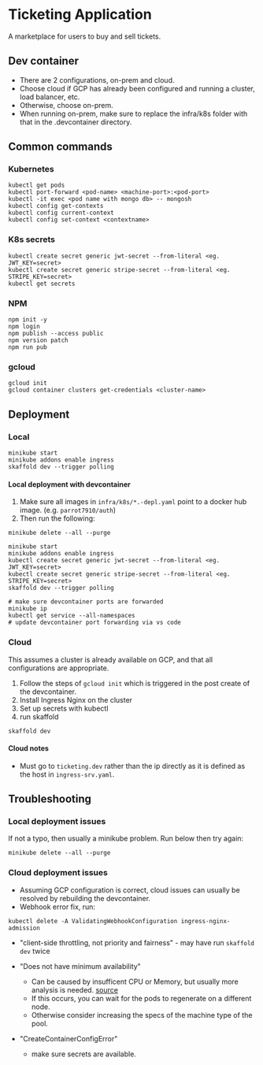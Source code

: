 # Ticketing Application

A marketplace for users to buy and sell tickets.

## Dev container

-   There are 2 configurations, on-prem and cloud.
-   Choose cloud if GCP has already been configured and running a cluster, load balancer, etc.
-   Otherwise, choose on-prem.
-   When running on-prem, make sure to replace the infra/k8s folder with that in the .devcontainer directory.

## Common commands

### Kubernetes

```
kubectl get pods
kubectl port-forward <pod-name> <machine-port>:<pod-port>
kubectl -it exec <pod name with mongo db> -- mongosh
kubectl config get-contexts
kubectl config current-context
kubectl config set-context <contextname>
```

### K8s secrets

```
kubectl create secret generic jwt-secret --from-literal <eg. JWT_KEY=secret>
kubectl create secret generic stripe-secret --from-literal <eg. STRIPE_KEY=secret>
kubectl get secrets
```

### NPM

```
npm init -y
npm login
npm publish --access public
npm version patch
npm run pub
```

### gcloud

```
gcloud init
gcloud container clusters get-credentials <cluster-name>
```

## Deployment

### Local

```
minikube start
minikube addons enable ingress
skaffold dev --trigger polling
```

#### Local deployment with devcontainer

1. Make sure all images in `infra/k8s/*.-depl.yaml` point to a docker hub image. (e.g. `parrot7910/auth`)
2. Then run the following:

```
minikube delete --all --purge

minikube start
minikube addons enable ingress
kubectl create secret generic jwt-secret --from-literal <eg. JWT_KEY=secret>
kubectl create secret generic stripe-secret --from-literal <eg. STRIPE_KEY=secret>
skaffold dev --trigger polling

# make sure devcontainer ports are forwarded
minikube ip
kubectl get service --all-namespaces
# update devcontainer port forwarding via vs code
```

### Cloud

This assumes a cluster is already available on GCP, and that all configurations are appropriate.

1. Follow the steps of `gcloud init` which is triggered in the post create of the devcontainer.
2. Install Ingress Nginx on the cluster
3. Set up secrets with kubectl
4. run skaffold

```
skaffold dev
```

#### Cloud notes

-   Must go to `ticketing.dev` rather than the ip directly as it is defined as the host in `ingress-srv.yaml`.

## Troubleshooting

### Local deployment issues

If not a typo, then usually a minikube problem. Run below then try again:

```
minikube delete --all --purge
```

### Cloud deployment issues

-   Assuming GCP configuration is correct, cloud issues can usually be resolved by rebuilding the devcontainer.
-   Webhook error fix, run:

```
kubectl delete -A ValidatingWebhookConfiguration ingress-nginx-admission
```

-   "client-side throttling, not priority and fairness" - may have run `skaffold dev` twice

-   "Does not have minimum availability"

    -   Can be caused by insufficent CPU or Memory, but usually more analysis is needed. [source](https://devops.stackexchange.com/questions/3980/what-does-does-not-have-minimum-availability-in-k8s-mean)
    -   If this occurs, you can wait for the pods to regenerate on a different node.
    -   Otherwise consider increasing the specs of the machine type of the pool.

-   "CreateContainerConfigError"
    -   make sure secrets are available.
